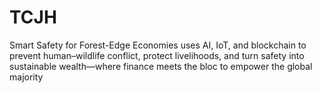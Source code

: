 # TCJH
Smart Safety for Forest-Edge Economies uses AI, IoT, and blockchain to prevent human–wildlife conflict, protect livelihoods, and turn safety into sustainable wealth—where finance meets the bloc to empower the global majority
